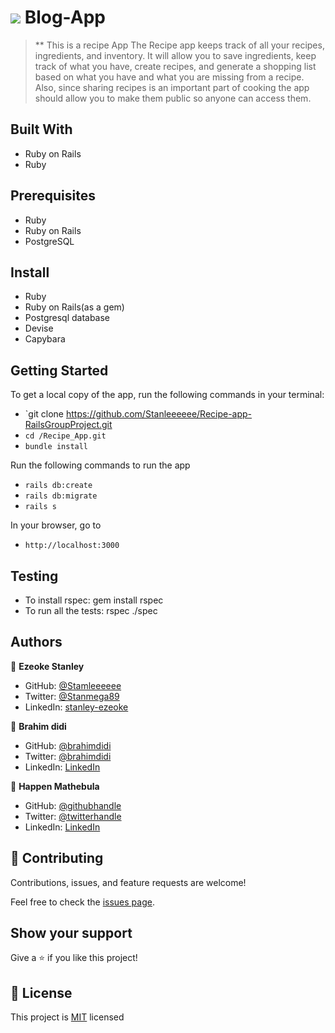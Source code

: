 # ![](https://img.shields.io/badge/Microverse-blueviolet) Blog-App
> ** This is a recipe App
The Recipe app keeps track of all your recipes, ingredients, and inventory. It will allow you to save ingredients, keep track of what you have, create recipes, and generate a shopping list based on what you have and what you are missing from a recipe. Also, since sharing recipes is an important part of cooking the app should allow you to make them public so anyone can access them.

## Built With

- Ruby on Rails
- Ruby

## Prerequisites

- Ruby
- Ruby on Rails
- PostgreSQL

## Install

- Ruby
- Ruby on Rails(as a gem)
- Postgresql database
- Devise
- Capybara

## Getting Started

To get a local copy of the app, run the following commands in your terminal:
- `git clone https://github.com/Stanleeeeee/Recipe-app-RailsGroupProject.git
- `cd /Recipe_App.git`
- `bundle install`

Run the following commands to run the app

- `rails db:create`
- `rails db:migrate`
- `rails s`

In your browser, go to

- `http://localhost:3000`

## Testing
- To install rspec: gem install rspec
- To run all the tests: rspec ./spec


## Authors

👤   **Ezeoke Stanley**

- GitHub: [@Stamleeeeee](https://github.com/Stanleeeeee)
- Twitter: [@Stanmega89](https://twitter.com/Stanmega89)
- LinkedIn: [stanley-ezeoke](https://linkedin.com/in/stanley-ezeoke)

 👤 **Brahim didi**

- GitHub: [@brahimdidi](https://github.com/brahimdidi)
- Twitter: [@brahimdidi](https://twitter.com/brahimdidi)
- LinkedIn: [LinkedIn](https://www.linkedin.com/in/brahimdidi/)

 👤 **Happen Mathebula**

- GitHub: [@githubhandle](https://github.com/HSMathebula)
- Twitter: [@twitterhandle](https://twitter.com/HappenSipho)
- LinkedIn: [LinkedIn](https://www.linkedin.com/in/happen-mathebula-4b0438115/)


## 🤝 Contributing

Contributions, issues, and feature requests are welcome!

Feel free to check the [issues page](https://github.com/Stanleeeeee/Recipe-app-RailsGroupProject/issues).

## Show your support

Give a ⭐️ if you like this project!

## 📝 License

This project is [MIT](./LICENSE) licensed
